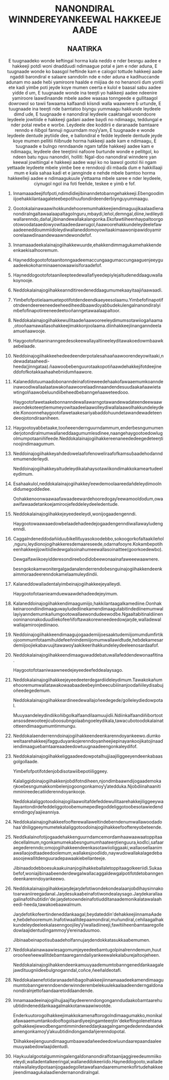 <h1 align='center'>NANONDIRAL WINNDEREYANKEEWAL HAKKEEJE AADE</h1>
<h2 align='center'>NAATIRKA</h2>
<p align='center'>E tuugnaadeko wonde keftingal horma kala neɗɗo e nder ɓesngu aadee e hakkeeji potɗi woni dnaɗɗuudi ndimaague potal e jam e nder aduna,
E tuugnaade wonde ko baasgol heftinde kam e calogol tottude hakkeeji aade ngaddi barondiral e salaare sanndolin nde e nder aduna e kadihuccande adunam mo aade heɓi yamiroore haalde e miijiaa de no henanorii ɗum yontii ete kadi yimɓe poti jeyde koye mumen ceerta e kulol e baasal sabu aadee yiɗde ɗ um,
E tuugnaade wonde ina teeŋti yo hakkeeji aadee ndeenire yamiroore laawɗinaande mbele aadee waasaa tonngeede e gullitaagol dowrowol so tawii fawaama kalfaandi kiisndi walla waawnere ɓ urtunde,
E tuugnaade ina teeŋti nde ɓamtatoo ɓiyngu yummaagu hakkunde leyɗeele dimɗ uɗe,
E tuugnaade e nanondiral leyɗeele caaktangal woondoore leyɗeele jowitiiɗe e hakkeeji gadani aadee bayɗi no ndimaagu, teddungal e nder potal rewɓe e worɓe. Leyɗeele ɗee koddirii e daranaade ɓamtaare renndo e ñiɓgol fannuji nguurndam moƴƴam,
E tuugnaade e wonde leyɗeele dentuɗe jeytiiɗe ɗee, e ballondiral e fedde leyɗeele dentuɗe jeyɗe koye mumen pellitii ñiiɓnude horma hakkeeji aade kam e ndimaagu,
E tuugnaade e ɓulngo renndaande ngam tafde hakkeeji aadee kam e ndimaagu, leyɗeele ɗee teeŋtinii nafoore ɓurtunde wonde e pellitgol, ko ndeen batu nguu nanondiri, holliti:
Ngal-ɗoo nanondiral winndere yan keewal jowitiingal e hakkeeji aadee wayi ko no laawol gootol ñii ngam yettaade leyɗeete mbele yimɓe ɓee e renndooji ɗii mbaɗa ɗum e hakkillaaji mum e kala sahaa kadi et e jannginde e nehde mbele ɓamtoo horma hakkeelleji aadee e ndimaagukuule ƴettaama mbele saree e nder leyɗeele, ciynugol ngol ina foti feeñde, teskee e yimɓ e fof.</p>
<ol>
  <li>
    <p>Innamaaadeejifofpoti,ndimɗidiejibinanndetobanngehakkeeji.Eɓengoodimiijoehakkilantaagaleteeɓepotihuufondirdeenderɓiynguyummaagu.</p>
  </li>
  <li>
    <p>Gootokalainawaawihokkundehooremumhakkeejiendimaguujikaalaaɗienanondiralngaltawaalaapaltagolnguru,mbaydi,leñol,ɗemngal,diine,iwdileydiwallarenndo,dañal,jibinandewallakalangonka.Ekofawtiiheenhaypaltoorgootowoodataaedowyowitaadeedawrugol,ñaawoorehakkundeleyɗeelefawaadeeneɗɗoummiiɗoleydiwallaneɗɗomoyowitaakimaawonipawiɗoyamiroorelaawɗinaandewaawndewondefof.</p>
  </li>
  <li>
    <p>Innamaaadeekalainajogiihakkewuurde,ehakkendimmagukamehakkendeenkaekisalhooremum.</p>
  </li>
  <li>
    <p>Hayneɗɗogootofotaanitonngaadeemaccungaagumaccungaaguenjeeyguaadeekokoharminaaenowaawisiforaadefof.</p>
  </li>
  <li>
    <p>Hayneɗɗogootofotaanileepteedewallafiyeedepiylejaltuɗeneɗɗaaguwallakoynooje.</p>
  </li>
  <li>
    <p>Neɗɗokalainajogiihakkeannditireedeneɗɗaagumumekaayitaajiñaawaaɗi.</p>
  </li>
  <li>
    <p>Yimɓefofpotielaamuetepotifotdendeendkaeyeesolaamu.Yimɓefofinapotifotndeendeereeneedeeheediheedibaawɗoyaɓɓudekulengalnanondiralyimɓefofinapotireeneedeetooñanngetawaalaapaltoor.</p>
  </li>
  <li>
    <p>Neɗɗokalainajogiihakkewullitaadeñaawooreeleydimumsotawiiogañaama,otooñaamawallasohakkeejimakkonjoolaama.ɗiinhakkeejiinanganndeelaamueñaawooje.</p>
  </li>
  <li>
    <p>Haygootofotaaninanngeedesokeewallayaltineeleyditawakoedowmbaawkaebelaaɗe.</p>
  </li>
  <li>
    <p>Neɗɗoinajogiihakkeeheɗeedeenderpotalesahaañaawoorendeyowitaaki,ndewaɗataaheedi-heeda(jinngataa).ñaawooɓeɓenguurotaakopotiñaawdehakkejifotdeejineɗɗofofkotakkaahaaheɓniɗumñaawore.</p>
  </li>
  <li>
    <p>Kalaneɗɗotuumaaɗobonanndeinafotireweedehaakofawaaemumkoanndeinawoodiwallaalaatawakoñaawoorelaaɗinnaandendesuuɗaakañaawietawtingolñaawoɓeluundiiɓeheedɓebanngeñaaweteeɗooo.</p>
    <p>Haygootofawetaakebonnanndewallawarngotawandewaɗateendeewaawawondekoteeŋtiemumeyowitaadeelaawolleydiwallalaawolhakkundeleyɗeele.Konoonnehaygootofawetaakesariyabaɗɗohuundetawandewaɗeteendeeojotondiraaniheen.</p>
  </li>
  <li>
    <p>Haygootoyaɓɓetaake,tooñeeendernguurndammum,enderɓesngumumenderjotondiralmumwallaneɗɗaagumumlesɗinee,naangehaygootoedowlugolmumpotaaniñifeede.Neɗɗokalainajogiihakkereenaneedeɗeegeɗeteeŋtinoojindimaagumum.</p>
  </li>
  <li>
    <p>Neɗɗoinajogiihakkeyahdeɗowelaafofenoweliraafofkamsuɓaadehoɗanndemumenderleydi.</p>
    <p>Neɗɗoinajogiihakkeyaltudeleydikalahaysotawiikondimakkokameartudeeleydimum.</p>
  </li>
  <li>
    <p>Esahaakulol,neɗɗokalainajogiihakkeƴeewdemoolaareedañdeleydimoolndiɗumegoɗɗeɗee.</p>
    <p>Oohakkenoonwaawaafawaadeewardehooredogaƴeewamoolɗoɗum,owaawifawaadetankoejamiroojefeddeleyɗeeledentuɗe.</p>
  </li>
  <li>
    <p>Neɗɗokalainajogiihakkejeyeedeeleydi,wonijogaadengenndi.</p>
    <p>Haygootowaawaaedowbelaaɗehaɗeedejogaadengenndiwallawayludengenndi.</p>
  </li>
  <li>
    <p>Caggalndeneɗɗodañiiduuɓikelliƭuyasokoodebbo,sokoogorkofaltaakileñol,nguru,leydionojogihakkeresdemaareseede,odarnafooyre.Kokamɓepotiheenhakkeejijowitiiɗiedewgalsoinahumeewallasoinaittee(goorkoedewbo).</p>
    <p>Dewgalfawiikoeyiɗderesondireeɓoɗiɗoɓeewonaainafaweeewaawnere.</p>
    <p>ɓesngokokamwonitergalgadanalenderrendoɓesnguinajogiihakkendeenkaimmoraadeerenndokamelaamuleydindii.</p>
  </li>
  <li>
    <p>Kalaneɗɗowalladentalyimɓeinajogiihakkeejeyalleydi.</p>
    <p>Haygootofotaanieamduewaawdehaɗeedejeyimum.</p>
  </li>
  <li>
    <p>Kalaneɗɗoinajogiihakkendimaagumiijo,hakkilantaagalkamediine.Oonhakkeinaroondiindimaaguwayludediinekamendimaagutabitindediinemumwallayiyanndemumkañumgootowallaewondudeewoɗɓe.Ngaaltabitinaldiinenooninanonakoɗuuɗiiekofeeñifoftawakorewneedeedowjaŋde,walladewalwallajamiroojediinaoo.</p>
  </li>
  <li>
    <p>Neɗɗoinajogiihakkeendimaagujogaademiijoesaaktudemiijomumɗumfirtikojoommumfotaamihuldefeeñnindemiijomumwallawiɗtude,heɓdekamesardemiijoojiekabavuujitawawoƴaakikeerihakkundeleyɗeeleenosardaafof.</p>
  </li>
  <li>
    <p>Neɗɗokalainajogiihakkeendimaaguwaɗdebatuwallafeddendewonaafitina.</p>
    <p>Haygootofotaaniwaawneedejeyeedeefeddealaysago.</p>
  </li>
  <li>
    <p>Neɗɗokalainajogiihakkeejeyeedeeterɗegardiiɗeleydimum.Tawakokañumehooremumwallatawakowaabaadeeɓeyimɓeecuɓiiinanjooɗañiileydisabujoñeedegeɗemum.</p>
    <p>Neɗɗokalainajogiihakkeardineedewallajoñeedegeɗe/golleleydiedowpotal.</p>
    <p>Muuyaandeleydindiikoñiɓgolkalfaandilaamuujiɗii.Ndiinkalfaandiñiɓortootansosdewooteejicuɓoosuɓngolaaɓngoeleydikala,tawacuɓotooɗokalainatotteendimaagumumtimmungu.</p>
  </li>
  <li>
    <p>Neɗɗokalaenderrenndoinajogiihakkeendeenkarenndoyankeewo.ɗumkoweltaarehakkeejifagguduyankojerenndoyanheejiepinayankoojikatojinaaɗiendimaagueɓamtaareaadeedowtuugnaadeengonkaleydifof.</p>
  </li>
  <li>
    <p>Neɗɗokalainajogiihakkeliggaadeedowpotalhujjiaajiliggeeyendeenkabaasgolgollaade.</p>
    <p>Yimɓefofpotifotdenjoɓdisotawiiɓepotiiliggeey.</p>
    <p>Kalaliggiɗoinajogiihakkenjoɓdifotndiheen,njondimbaawndijogaademokaŋkoeɓesngumakkombelenjogoongonkamoƴƴatedduka.Njoɓdiinahaanitimminireedecatiiɗerenndoyankooje.</p>
    <p>Neɗɗokalaliggotooɗoinajogiilaawoltafdefeddewullitaarehakkejiliggeeywallayantondirdefeddeliggotooɓemumepedlegoɗɗeliggotooɓesotawieɗendenndingoƴaajieanniya.</p>
  </li>
  <li>
    <p>Neɗɗokalainajogihakkeefoofterewallaweltindeɓerndenumwallawoodaɗohaa'ɗniliggeeymumetekalaliggotooɗoinajogiihakkeefooftereyoɓeteende.</p>
  </li>
  <li>
    <p>Neɗɗkalainofotijogaadehakkenguurndamcemorɗamhaawaawaatoppitaadecellalmum,ngonkamumekaɓesngumumhaateeŋtienguura,koɗlci,safaaraegeɗerenndo;omojogiihakkeendeenkasotawiioliggaaki,wallaosellaanimawallaojodtaadeedoolemum,wallakesjooɗiiɗo,naywuɗowallakalageɗebaasoojewallitdenguuraɗepawaakiebellanteeje.</p>
    <p>Jibinaaɗodebboesukaakuinanjogiihakkeballaletoppitaagolkeeriiɗi.Sukaaɓefof,woniajibinaaɓeenderdewgalwallacaggaldewgalpotifotdetobanngendeenkarenndoyankeewo.</p>
  </li>
  <li>
    <p>Neɗɗokalainajogiihakkejaŋdejaŋdefotiwondekondealaanjoɓdihaysinnakotoarwaniireegadanal.Jaŋdesukaaɓeinafotiwondealaysago.Jaŋdekarallaagalinafotihuɓtidin'de:jaŋdetoowndeinafotiudditanaademonikalatawalaaheedi-heeda,tawakoebaawalmum.</p>
    <p>Jaŋdefotikofeertindeneɗɗankaagal,ɓeydateddin'dehakkeejiinnamaAadee,heɓdehooremum.Inafotiwaalitdepaamondiral,muñundiral,cehilaagalhakkundeleyɗeeleekalasenngoojileƴƴiwalladiineeji,fawitiiheenɓamtaaregolledowlaajidentuɗingammoƴƴereinaduumoo.</p>
    <p>Jibinaaɓeinapotisuɓaadeholfannujaŋdendokkatasukkaaɓemumen.</p>
  </li>
  <li>
    <p>Neɗɗokalainawaawiesagomumjeyeedeeɓamtugolpinalrenndemum,huutorooñeeñeewallitdeɓamtaareganndaliyankeewalekalaɓurejaltoojeheen.</p>
    <p>Neɗɗokalainajogiihakkendeenkamuuyaaɗemumtobanngeneɗɗankaagalejawɗituugniiɗeeɓulgnoganndal,coñce,ñeeñalɗeotafi.</p>
  </li>
  <li>
    <p>Neɗɗokalaenefotidaranaadeñiɓagolhakkeejiinnamaaadeekamendimaagumumtobanngerenndoenderwinnderembelekuulekaalaaɗeenderngalɗonanondiralnjettofaandaaretoɗɗaandende.</p>
  </li>
  <li>
    <p>Innamaaadeeinajogiihujjaajifaydeerenndongongannduɗaakoɓamtaarehuuɓtidindeneɗɗankaagalmakkotanwaawiwootde.</p>
    <p>Enderkuutorogolhakkeejimakkokamenaftorogolndimaagumakko,monikalafawaaemumtankoɗooftogolsarɗiyeejingamteeŋtin'dekeftingolenehtanagolhakkeejiewodɓengamtimmindeneɗɗaŋkaagalngamgeɗedenndaandekamengonkamoƴƴakuuɓtidinɗongamdañjerenndopotal.</p>
    <p>Ɗiihakkeejienguundimaagumbaawadañeedeedowluundaarepaandaaleemuuyaabedowlaajidentuɗi.</p>
  </li>
  <li>
    <p>Haykuulalgootalgummingalengalɗonanondiralfotaanijaggireedeummiikoeleydi,walladentalkeeringal,wallaneɗɗokeeriiɗo.Hayneɗɗogooto,walladentalwallaleydipotaanijogaadegolletawafaandaaremumenkofirtudehakkeejieendimaagukalaaɗiendernanondiralngal.</p>
  </li>
</ol>